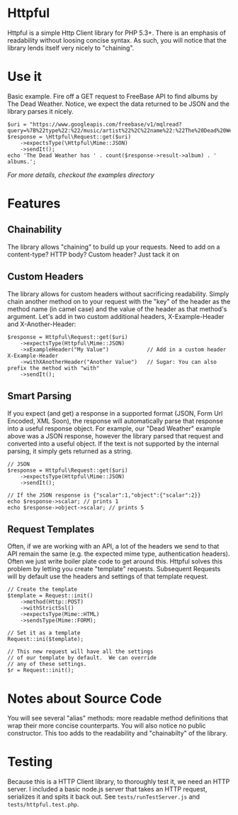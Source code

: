 # Httpful

Httpful is a simple Http Client library for PHP 5.3+.  There is an emphasis of readability without loosing concise syntax.  As such, you will notice that the library lends itself very nicely to "chaining".  

# Use it

Basic example.  Fire off a GET request to FreeBase API to find albums by The Dead Weather.  Notice, we expect the data returned to be JSON and the library parses it nicely.

    
    $uri = "https://www.googleapis.com/freebase/v1/mqlread?query=%7B%22type%22:%22/music/artist%22%2C%22name%22:%22The%20Dead%20Weather%22%2C%22album%22:%5B%5D%7D";
    $response = \Httpful\Request::get($uri)
        ->expectsType(\Httpful\Mime::JSON)
        ->sendIt();
    echo 'The Dead Weather has ' . count($response->result->album) . ' albums.';

*For more details, checkout the examples directory*

# Features

## Chainability

The library allows "chaining" to build up your requests.  Need to add on a content-type?  HTTP body?  Custom header?  Just tack it on

## Custom Headers

The library allows for custom headers without sacrificing readability.  Simply chain another method on to your request with the "key" of the header as the method name (in camel case) and the value of the header as that method's argument.  Let's add in two custom additional headers, X-Example-Header and X-Another-Header:

    $response = Httpful\Request::get($uri)
        ->expectsType(Httpful\Mime::JSON)
        ->xExampleHeader("My Value")            // Add in a custom header X-Example-Header
        ->withXAnotherHeader("Another Value")   // Sugar: You can also prefix the method with "with"
        ->sendIt();

## Smart Parsing

If you expect (and get) a response in a supported format (JSON, Form Url Encoded, XML Soon), the response will automatically parse that response into a useful response object.  For example, our "Dead Weather" example above was a JSON response, however the library parsed that request and converted into a useful object.  If the text is not supported by the internal parsing, it simply gets returned as a string.

    // JSON
    $response = Httpful\Request::get($uri)
        ->expectsType(Httpful\Mime::JSON)
        ->sendIt();
    
    // If the JSON response is {"scalar":1,"object":{"scalar":2}}
    echo $response->scalar; // prints 1
    echo $response->object->scalar; // prints 5

## Request Templates

Often, if we are working with an API, a lot of the headers we send to that API remain the same (e.g. the expected mime type, authentication headers).  Often we just write boiler plate code to get around this.  Httpful solves this problem by letting you create "template" requests.  Subsequent Requests will by default use the headers and settings of that template request.


    // Create the template
    $template = Request::init()
        ->method(Http::POST)
        ->withStrictSsl()
        ->expectsType(Mime::HTML)
        ->sendsType(Mime::FORM);
    
    // Set it as a template
    Request::ini($template);
    
    // This new request will have all the settings 
    // of our template by default.  We can override
    // any of these settings.
    $r = Request::init();

# Notes about Source Code
You will see several "alias" methods: more readable method definitions that wrap their more concise counterparts.  You will also notice no public constructor.  This too adds to the readability and "chainabilty" of the library.

# Testing

Because this is a HTTP Client library, to thoroughly test it, we need an HTTP server.  I included a basic node.js server that takes an HTTP request, serializes it and spits it back out.  See `tests/runTestServer.js` and `tests/httpful.test.php`.